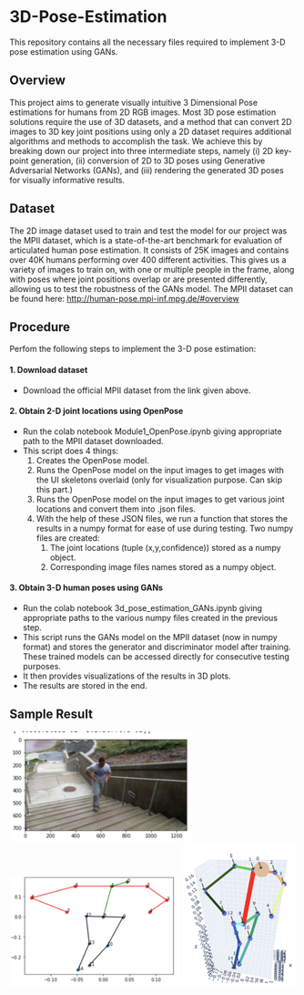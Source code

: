 # 3D-Pose-Estimation
This repository contains all the necessary files required to implement  3-D pose estimation using GANs.

## Overview
This project aims to generate visually intuitive 3 Dimensional Pose estimations for humans from 2D RGB images. Most 3D pose estimation solutions require the use of 3D datasets, and a method that can convert 2D images to 3D key joint positions using only a 2D dataset requires additional algorithms and methods to accomplish the task. We achieve this by breaking down our project into three intermediate steps, namely (i) 2D key-point generation, (ii) conversion of 2D to 3D poses using Generative Adversarial Networks (GANs), and (iii) rendering the generated 3D poses for visually informative results. 

## Dataset
The 2D image dataset used to train and test the model for our project was the MPII dataset, which is a state-of-the-art benchmark for evaluation of articulated human pose estimation. It consists of 25K images and contains over 40K humans performing over 400 different activities. This gives us a variety of images to train on, with one or multiple people in the frame, along with poses where joint positions overlap or are presented differently, allowing us to test the robustness of the GANs model.
The MPII dataset can be found here: http://human-pose.mpi-inf.mpg.de/#overview

## Procedure
Perfom the following steps to implement the 3-D pose estimation:
#### 1. Download dataset
- Download the official MPII dataset from the link given above.
#### 2. Obtain 2-D joint locations using OpenPose
- Run the colab notebook Module1_OpenPose.ipynb giving appropriate path to the MPII dataset downloaded.
- This script does 4 things:
    1) Creates the OpenPose model.
    2) Runs the OpenPose model on the input images to get images with the UI skeletons overlaid (only for visualization purpose. Can skip this part.)
    3) Runs the OpenPose model on the input images to get various joint locations and convert them into .json files.   
    4) With the help of these JSON files, we run a function that stores the results in a numpy format for ease of use during testing. Two numpy files are created:
        1) The joint locations (tuple (x,y,confidence)) stored as a numpy object.
        2) Corresponding image files names stored as a numpy object.
#### 3. Obtain 3-D human poses using GANs
- Run the colab notebook 3d_pose_estimation_GANs.ipynb giving appropriate paths to the various numpy files created in the previous step.
- This script runs the GANs model on the MPII dataset (now in numpy format) and stores the generator and discriminator model after training. These trained models can be accessed directly for consecutive testing purposes.
- It then provides visualizations of the results in 3D plots. 
- The results are stored in the end.

## Sample Result
<p>
    <img src="Results/img6_orig.png" width="320">
    <img src="Results/img6_2d.png" width="300">
    <img src="Results/img6_3d.png" width="200">
</p> 



